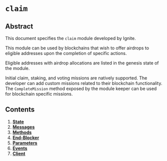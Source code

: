 <!--
order: 0
title: Claim Overview
parent:
  title: "claim"
-->

# `claim`

## Abstract

This document specifies the `claim` module developed by Ignite.

This module can be used by blockchains that wish to offer airdrops to eligible addresses upon the completion of specific actions.

Eligible addresses with airdrop allocations are listed in the genesis state of the module.

Initial claim, staking, and voting missions are natively supported. The developer can add custom missions related to their blockchain functionality. The `CompleteMission` method exposed by the module keeper can be used for blockchain specific missions.

## Contents

1. **[State](01_state.md)**
2. **[Messages](02_messages.md)**
3. **[Methods](03_methods.md)**
4. **[End-Blocker](04_end_blocker.md)**
5. **[Parameters](05_params.md)**
6. **[Events](06_events.md)**
7. **[Client](07_client.md)**
